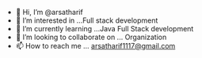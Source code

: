 - 👋 Hi, I’m @arsatharif
- 👀 I’m interested in ...Full stack development 
- 🌱 I’m currently learning ...Java Full Stack development 
- 💞️ I’m looking to collaborate on ... Organization 
- 📫 How to reach me ... arsatharif1117@gmail.com

<!---
arsatharif/arsatharif is a ✨ special ✨ repository because its `README.md` (this file) appears on your GitHub profile.
You can click the Preview link to take a look at your changes.
--->
